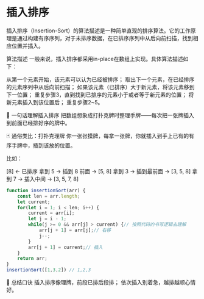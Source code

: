 # 插入排序

插入排序（Insertion-Sort）的算法描述是一种简单直观的排序算法。它的工作原理是通过构建有序序列，对于未排序数据，在已排序序列中从后向前扫描，找到相应位置并插入。

算法描述
一般来说，插入排序都采用in-place在数组上实现。具体算法描述如下：

从第一个元素开始，该元素可以认为已经被排序；
取出下一个元素，在已经排序的元素序列中从后向前扫描；
如果该元素（已排序）大于新元素，将该元素移到下一位置；
重复步骤3，直到找到已排序的元素小于或者等于新元素的位置；
将新元素插入到该位置后；
重复步骤2~5。

🧠 一句话理解插入排序
把数组想象成打扑克牌时整理手牌——每次把一张牌插入到前面已经排好序的牌中。

🃏 通俗类比：打扑克理牌
你一张张摸牌，每拿一张牌，你就插入到手上已有的有序手牌中，插到该放的位置。

比如：

[8] ← 已排序
拿到 5 → 插到 8 前面 → [5, 8]
拿到 3 → 插到最前面 → [3, 5, 8]
拿到 7 → 插入中间 → [3, 5, 7, 8]

```js
function insertionSort(arr) {
    const len = arr.length;
    let current;
    for(let i = 1; i < len; i++) {
        current = arr[i];
        let j = i - 1;
        while(j >= 0 && arr[j] > current) {// 按照代码的书写逻辑去理解
            arr[j + 1] = arr[j];// 右移
            j--;
        }
        arr[j + 1] = current;// 插入
    }
    return arr;
}
insertionSort([1,3,2]) // 1,2,3
```

🧠 总结口诀
插入排序像理牌，前段已排后段排；
依次插入别着急，越排越顺心情好。